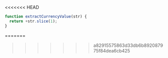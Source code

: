 <<<<<<< HEAD
```js run
function extractCurrencyValue(str) {
  return +str.slice(1);
}
```
=======
>>>>>>> a82915575863d33db6b892087975f84dea6cb425
